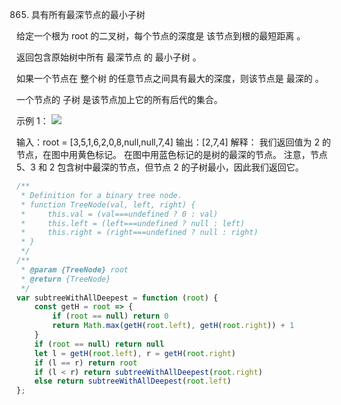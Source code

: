 865. 具有所有最深节点的最小子树

给定一个根为 root 的二叉树，每个节点的深度是 该节点到根的最短距离 。

返回包含原始树中所有 最深节点 的 最小子树 。

如果一个节点在 整个树 的任意节点之间具有最大的深度，则该节点是 最深的 。

一个节点的 子树 是该节点加上它的所有后代的集合。

 

示例 1：
![](https://s3-lc-upload.s3.amazonaws.com/uploads/2018/07/01/sketch1.png)


输入：root = [3,5,1,6,2,0,8,null,null,7,4]
输出：[2,7,4]
解释：
我们返回值为 2 的节点，在图中用黄色标记。
在图中用蓝色标记的是树的最深的节点。
注意，节点 5、3 和 2 包含树中最深的节点，但节点 2 的子树最小，因此我们返回它。
```js
/**
 * Definition for a binary tree node.
 * function TreeNode(val, left, right) {
 *     this.val = (val===undefined ? 0 : val)
 *     this.left = (left===undefined ? null : left)
 *     this.right = (right===undefined ? null : right)
 * }
 */
/**
 * @param {TreeNode} root
 * @return {TreeNode}
 */
var subtreeWithAllDeepest = function (root) {
    const getH = root => {
        if (root == null) return 0
        return Math.max(getH(root.left), getH(root.right)) + 1
    }
    if (root == null) return null
    let l = getH(root.left), r = getH(root.right)
    if (l == r) return root
    if (l < r) return subtreeWithAllDeepest(root.right)
    else return subtreeWithAllDeepest(root.left)
};